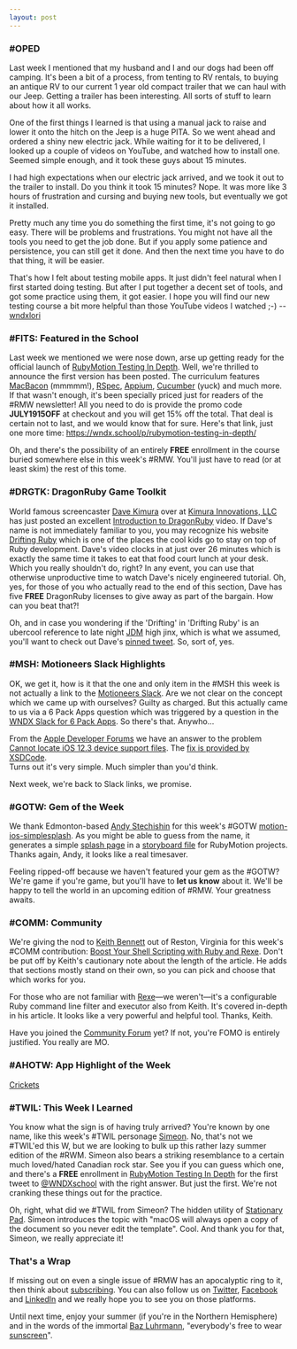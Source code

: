 ```yaml
---
layout: post
---
```


### #OPED

Last week I mentioned that my husband and I and our dogs had been off camping.  It's been a bit of a process, from tenting to RV rentals, to buying an antique RV to our current 1 year old compact trailer that we can haul with our Jeep. Getting a trailer has been interesting.  All sorts of stuff to learn about how it all works.  

One of the first things I learned is that using a manual jack to raise and lower it onto the hitch on the Jeep is a huge PITA.  So we went ahead and ordered a shiny new electric jack.  While waiting for it to be delivered, I looked up a couple of videos on YouTube, and watched how to install one.  Seemed simple enough, and it took these guys about 15 minutes.

I had high expectations when our electric jack arrived, and we took it out to the trailer to install. Do you think it took 15 minutes?  Nope.  It was more like 3 hours of frustration and cursing and buying new tools, but eventually we got it installed.

Pretty much any time you do something the first time, it's not going to go easy.  There will be problems and frustrations. You might not have all the tools you need to get the job done.  But if you apply some patience and persistence, you can still get it done.  And then the next time you have to do that thing, it will be easier.  

That's how I felt about testing mobile apps.  It just didn't feel natural when I first started doing testing.  But after I put together a decent set of tools, and got some practice using them, it got easier.  I hope you will find our new testing course a bit more helpful than those YouTube videos I watched ;-) -- [wndxlori](https://twitter.com/wndxlori?utm_source=rubymotionweekly.com&utm_medium=web&utm_campaign=newsletter&utm_content=27)
 
### #FITS: Featured in the School

Last week we mentioned we were nose down, arse up getting ready for the official launch of 
[RubyMotion Testing In Depth](https://wndx.school/p/rubymotion-testing-in-depth?utm_source=rubymotionweekly.com&utm_medium=web&utm_campaign=newsletter&utm_content=27).
Well, we're thrilled to announce the first version has been posted. 
The curriculum features [MacBacon](https://github.com/alloy/MacBacon?utm_source=rubymotionweekly.com&utm_medium=web&utm_campaign=newsletter&utm_content=27) 
(mmmmm!), [RSpec](https://rspec.info/?utm_source=rubymotionweekly.com&utm_medium=web&utm_campaign=newsletter&utm_content=27), 
[Appium](http://appium.io/?utm_source=rubymotionweekly.com&utm_medium=web&utm_campaign=newsletter&utm_content=27), 
[Cucumber](https://cucumber.io/?utm_source=rubymotionweekly.com&utm_medium=web&utm_campaign=newsletter&utm_content=27) 
(yuck) and much more. If that 
wasn't enough, it's been specially priced just for readers of the #RMW newsletter! All you need 
to do is provide the promo code **JULY1915OFF** at checkout and you will get 15% off the total. That 
deal is  certain not to last, and we would know that for sure. Here's that link, just one more 
time: https://wndx.school/p/rubymotion-testing-in-depth/

Oh, and there's the possibility of an entirely **FREE** enrollment in the course buried somewhere 
else in this week's #RMW. You'll just have to read (or at least skim) the rest of this tome.

### #DRGTK: DragonRuby Game Toolkit
 
World famous screencaster [Dave Kimura](https://twitter.com/kobaltz?utm_source=rubymotionweekly.com&utm_medium=web&utm_campaign=newsletter&utm_content=27) 
over at [Kimura Innovations, LLC](https://www.k-innovations.net/?utm_source=rubymotionweekly.com&utm_medium=web&utm_campaign=newsletter&utm_content=27) 
has just posted an excellent 
[Introduction to DragonRuby](https://www.driftingruby.com/episodes/introduction-to-dragon-ruby?utm_source=rubymotionweekly.com&utm_medium=web&utm_campaign=newsletter&utm_content=27) 
video. If Dave's name is not immediately familiar to you, you may 
recognize his website [Drifting Ruby](https://www.driftingruby.com/?utm_source=rubymotionweekly.com&utm_medium=web&utm_campaign=newsletter&utm_content=27) 
which is one of the places the cool kids go to stay on top of 
Ruby development.  Dave's video clocks in at just over 26 minutes which is exactly the same time 
it takes to eat that food court lunch at your desk. Which you really shouldn't do, right?  In any 
event, you can use that otherwise unproductive time to watch Dave's nicely engineered tutorial.
Oh, yes, for those of you who actually read to the end of this section, Dave has five **FREE** 
DragonRuby licenses to give away as part of the bargain.  How can you beat that?!

Oh, and in case you wondering if the 'Drifting' in 'Drifting Ruby' is an ubercool reference to 
late night [JDM](https://en.wikipedia.org/wiki/Japanese_domestic_market?utm_source=rubymotionweekly.com&utm_medium=web&utm_campaign=newsletter&utm_content=27) 
high jinx, which is what we assumed, you'll want to check out Dave's [pinned tweet](https://twitter.com/kobaltz/status/1079517517800968194?utm_source=rubymotionweekly.com&utm_medium=web&utm_campaign=newsletter&utm_content=27). 
So, sort of, yes. 
 
### #MSH: Motioneers Slack Highlights

OK, we get it, how is it that the one and only item in the #MSH this week is not actually a link to 
the [Motioneers Slack](https://motioneers.slack.com/?utm_source=rubymotionweekly.com&utm_medium=web&utm_campaign=newsletter&utm_content=27). 
Are we not clear on the concept which we came up with ourselves? Guilty as 
charged. But this actually came to us via a 6 Pack Apps question which was triggered by a question in
the [WNDX Slack for 6 Pack Apps](https://6packapps.io?utm_source=rubymotionweekly.com&utm_medium=web&utm_campaign=newsletter&utm_content=27). So there's that. Anywho...

From the [Apple Developer Forums](https://forums.developer.apple.com/welcome?utm_source=rubymotionweekly.com&utm_medium=web&utm_campaign=newsletter&utm_content=27) 
we have an answer to the problem [Cannot locate iOS 12.3 device support files](https://forums.developer.apple.com/thread/115290?utm_source=rubymotionweekly.com&utm_medium=web&utm_campaign=newsletter&utm_content=27). 
The [fix is provided by XSDCode](https://forums.developer.apple.com/people/XSDCoder?utm_source=rubymotionweekly.com&utm_medium=web&utm_campaign=newsletter&utm_content=27).  
Turns out it's very simple. Much simpler than you'd think.

Next week, we're back to Slack links, we promise.

### #GOTW: Gem of the Week

We thank Edmonton-based [Andy Stechishin](https://twitter.com/andystechishin?utm_source=rubymotionweekly.com&utm_medium=web&utm_campaign=newsletter&utm_content=27) 
for this week's #GOTW [motion-ios-simplesplash](https://rubygems.org/gems/motion-ios-simplesplash/versions/0.2.1?utm_source=rubymotionweekly.com&utm_medium=web&utm_campaign=newsletter&utm_content=27). 
As you might 
be able to guess from the name, it generates a simple [splash page](https://www.webopedia.com/TERM/S/splash_page.html?utm_source=rubymotionweekly.com&utm_medium=web&utm_campaign=newsletter&utm_content=27) 
in a [storyboard file](https://developer.apple.com/xcode/interface-builder?utm_source=rubymotionweekly.com&utm_medium=web&utm_campaign=newsletter&utm_content=27) 
for RubyMotion projects. Thanks again, Andy, it looks like a real timesaver.

Feeling ripped-off because we haven't featured your gem as the #GOTW? We're game if you're game, but 
you'll have to **let us know** about it. We'll be happy to tell the world in an upcoming edition of #RMW. 
Your greatness awaits.

### #COMM: Community

We're giving the nod to [Keith Bennett](https://twitter.com/keithrbennett?utm_source=rubymotionweekly.com&utm_medium=web&utm_campaign=newsletter&utm_content=27) 
out of Reston, Virginia for this week's #COMM contribution: [Boost Your Shell Scripting with Ruby and Rexe](https://dev.to/keithrbennett/boost-your-shell-scripting-with-ruby-and-rexe-54pb?utm_source=rubymotionweekly.com&utm_medium=web&utm_campaign=newsletter&utm_content=27). 
Don't be put off by Keith's cautionary note about the length of the article. He adds that sections 
mostly stand on their own, so you can pick and choose that which works for you.

For those who are not familiar with [Rexe](https://github.com/keithrbennett/rexe?utm_source=rubymotionweekly.com&utm_medium=web&utm_campaign=newsletter&utm_content=27)—we 
weren't—it's a configurable Ruby command line filter and executor also from Keith. It's covered in-depth in his article. It looks like a very powerful and helpful tool. Thanks, Keith.

Have you joined the [Community Forum](http://community.rubymotion.com/?utm_source=rubymotionweekly.com&utm_medium=web&utm_campaign=newsletter&utm_content=27) 
yet? If not, you're FOMO is entirely justified. You really are MO.

### #AHOTW: App Highlight of the Week

[Crickets](https://www.youtube.com/watch?v=CpGtBnVZLSk&utm_source=rubymotionweekly.com&utm_medium=web&utm_campaign=newsletter&utm_content=27)


### #TWIL: This Week I Learned

You know what the sign is of having truly arrived? You're known by one name, like this week's #TWIL 
personage [Simeon](https://twitter.com/twolivesleft?utm_source=rubymotionweekly.com&utm_medium=web&utm_campaign=newsletter&utm_content=27).
No, that's not we #TWIL'ed this W, but we are looking to bulk up this rather 
lazy summer edition of the #RWM. Simeon also bears a striking resemblance to a certain much 
loved/hated Canadian rock star. See you if you can guess which one, and there's a **FREE** enrollment 
in [RubyMotion Testing In Depth](https://wndx.school/p/rubymotion-testing-in-depth?utm_source=rubymotionweekly.com&utm_medium=web&utm_campaign=newsletter&utm_content=27) 
for the first tweet to [@WNDXschool](https://twitter.com/wndxschool?utm_source=rubymotionweekly.com&utm_medium=web&utm_campaign=newsletter&utm_content=27) 
with the right answer. But just the first. We're not cranking these things out for the practice.

Oh, right, what did we #TWIL from Simeon? The hidden utility of [Stationary Pad](https://twitter.com/twolivesleft/status/1125624646802427906?utm_source=rubymotionweekly.com&utm_medium=web&utm_campaign=newsletter&utm_content=27). 
Simeon introduces the topic with "macOS will always open a copy of the document so you never edit the template". Cool. 
And thank you for that, Simeon, we really appreciate it!
  
### That's a Wrap

If missing out on even a single issue of #RMW has an apocalyptic ring to it, then think about 
[subscribing](https://www.getdrip.com/forms/482172082/submissions/new?utm_source=rubymotionweekly.com&utm_medium=web&utm_campaign=newsletter&utm_content=27). 
You can also follow us on [Twitter](https://twitter.com/wndxschool?utm_source=rubymotionweekly.com&utm_medium=web&utm_campaign=newsletter&utm_content=27), 
[Facebook](https://www.facebook.com/wndxschool?utm_source=rubymotionweekly.com&utm_medium=web&utm_campaign=newsletter&utm_content=27) 
and [LinkedIn](https://www.linkedin.com/company/wndxschool?utm_source=rubymotionweekly.com&utm_medium=web&utm_campaign=newsletter&utm_content=27) 
and we really hope you to see you on those platforms. 

Until next time, enjoy your summer (if you're in the Northern Hemisphere) and in the words of the 
immortal [Baz Luhrmann](https://en.wikipedia.org/wiki/Baz_Luhrmann?utm_source=rubymotionweekly.com&utm_medium=web&utm_campaign=newsletter&utm_content=27), 
"everybody's free to wear [sunscreen](https://www.youtube.com/watch?v=sTJ7AzBIJoI&utm_source=rubymotionweekly.com&utm_medium=web&utm_campaign=newsletter&utm_content=27)".
